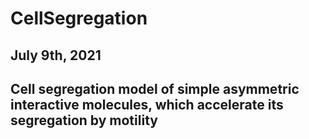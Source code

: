 # CellSegregation

## July 9th, 2021
## Cell segregation model of simple asymmetric interactive molecules, which accelerate its segregation by motility
